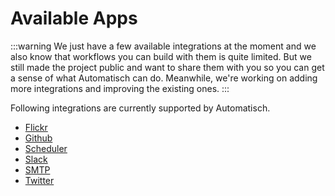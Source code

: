 # Available Apps

:::warning
We just have a few available integrations at the moment and we also know that workflows you can build with them is quite limited. But we still made the project public and want to share them with you so you can get a sense of what Automatisch can do. Meanwhile, we're working on adding more integrations and improving the existing ones.
:::

Following integrations are currently supported by Automatisch.

- [Flickr](/connections/flickr)
- [Github](/connections/github)
- [Scheduler](/connections/scheduler)
- [Slack](/connections/slack)
- [SMTP](/connections/smtp)
- [Twitter](/connections/twitter)
